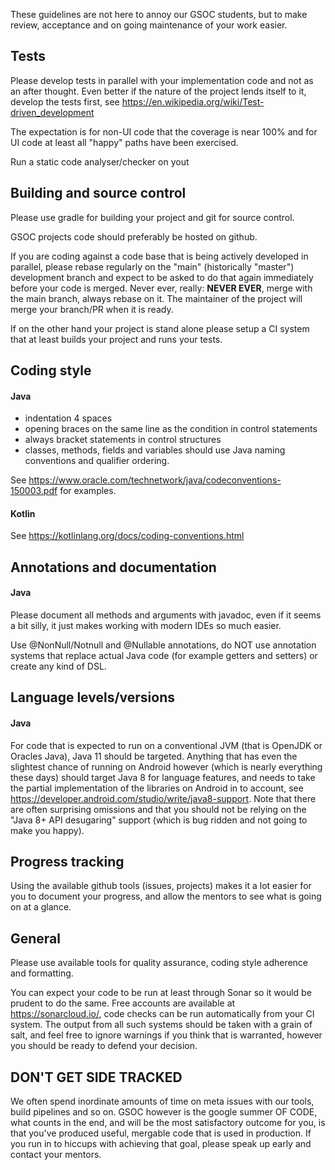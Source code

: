 These guidelines are not here to annoy our GSOC students, but to make review, acceptance and on going maintenance of your work easier.

## Tests

Please develop tests in parallel with your implementation code and not as an after thought. Even better if the nature of the project lends itself to it, develop the tests first, see https://en.wikipedia.org/wiki/Test-driven_development

The expectation is for non-UI code that the coverage is near 100% and for UI code at least all "happy" paths have been exercised.

Run a static code analyser/checker on yout

## Building and source control

Please use gradle for building your project and git for source control.

GSOC projects code should preferably be hosted on github.

If you are coding against a code base that is being actively developed in parallel, please rebase regularly on the "main" (historically "master") development branch and expect to be asked to do that again immediately before your code is merged. Never ever, really: __NEVER EVER__, merge with the main branch, always rebase on it. The maintainer of the project will merge your branch/PR when it is ready.

If on the other hand your project is stand alone please setup a CI system that at least builds your project and runs your tests.

## Coding style

#### Java

- indentation 4 spaces
- opening braces  on the same line as the condition in control statements
- always bracket statements in control structures
- classes, methods, fields and variables should use Java naming conventions and qualifier ordering.

See https://www.oracle.com/technetwork/java/codeconventions-150003.pdf for examples.

#### Kotlin

See https://kotlinlang.org/docs/coding-conventions.html

## Annotations and documentation

#### Java

Please document all methods and arguments with javadoc, even if it seems a bit silly, it just makes working with modern IDEs so much easier.

Use @NonNull/Notnull and @Nullable annotations, do NOT use annotation systems that replace actual Java code (for example getters and setters) or create any kind of DSL.

## Language levels/versions

#### Java

For code that is expected to run on a conventional JVM (that is OpenJDK or Oracles Java), Java 11 should be targeted. Anything that has even the slightest chance of running on Android however (which is nearly everything these days) should target Java 8 for language features, and needs to take the partial implementation of the libraries on Android in to account, see https://developer.android.com/studio/write/java8-support. Note that there are often surprising omissions and that you should not be relying on the "Java 8+ API desugaring" support (which is bug ridden and not going to make you happy).

## Progress tracking

Using the available github tools (issues, projects) makes it a lot easier for you to document your progress, and allow the mentors to see what is going on at a glance.

## General

Please use available tools for quality assurance, coding style adherence and formatting.

You can expect your code to be run at least through Sonar so it would be prudent to do the same. Free accounts are available at https://sonarcloud.io/, code checks can be run automatically from your CI system. The output from all such systems should be taken with a grain of salt, and feel free to ignore warnings if you think that is warranted, however you should be ready to defend your decision.

## DON'T GET SIDE TRACKED

We often spend inordinate amounts of time on meta issues with our tools, build pipelines and so on. GSOC however is the google summer OF CODE, what counts in the end, and will be the most satisfactory outcome for you, is that you've produced useful, mergable code that is used in production. If you run in to hiccups with achieving that goal, please speak up early and contact your mentors.
